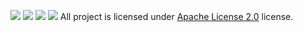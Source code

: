 ![](https://img.shields.io/badge/kavin_gam-portfolio-white?style=flat-square&color=green
)
![](https://img.shields.io/badge/web-app-white?style=flat-square&logo=windows&color=red
)
![](https://img.shields.io/badge/android-app-white?style=flat-square&logo=android&color=red
)
![](https://img.shields.io/badge/linux-tools-white?style=flat-square&logo=linux&color=red
)
All project is licensed under [Apache License 2.0](#) license.
